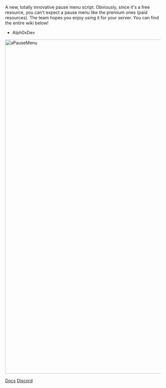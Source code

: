 A new, totally innovative pause menu script. Obviously, since it's a free resource, you can't expect a pause menu like the premium ones (paid resources). The team hopes you enjoy using it for your server. You can find the entire wiki below!

- Alph0xDev

<img width="1919" height="1079" alt="aPauseMenu" src="https://github.com/user-attachments/assets/b67982aa-33c4-491a-9139-253df1f9e0b7" />

[Docs](https://app.gitbook.com/o/p75TNpe9iQipWZK9Ck01/s/QYLwyDNJXfpHaxk2QKjA/a-series/apausemenu)
[Discord](https://discord.gg/nZ7d23MA6Q)
